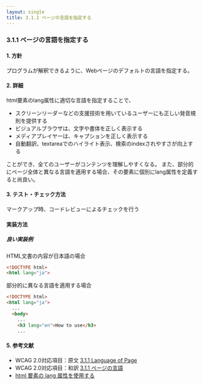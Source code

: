 ```yaml
---
layout: single
title: 3.1.1 ページの言語を指定する
---
```


### 3.1.1 ページの言語を指定する

#### 1. 方針

プログラムが解釈できるように、Webページのデフォルトの言語を指定する。

#### 2. 詳細

html要素のlang属性に適切な言語を指定することで、

- スクリーンリーダーなどの支援技術を用いているユーザーにも正しい発音規則を提供する
- ビジュアルブラウザは、文字や書体を正しく表示する
- メディアプレイヤーは、キャプションを正しく表示する
- 自動翻訳、textareaでのハイライト表示、検索のindexされやすさが向上する

ことができ、全てのユーザーがコンテンツを理解しやすくなる。
また、部分的にページ全体と異なる言語を適用する場合、その要素に個別にlang属性を定義すると尚良い。

#### 3. テスト・チェック方法

マークアップ時、コードレビューによるチェックを行う

#### 実装方法

##### 良い実装例

HTML文書の内容が日本語の場合

```html
<!DOCTYPE html>
<html lang="ja">
```

部分的に異なる言語を適用する場合

```html
<!DOCTYPE html>
<html lang="ja">
  ...
  <body>
    ...
    <h3 lang="en">How to use</h3>
    ...
```

#### 5. 参考文献

- WCAG 2.0対応項目：原文 [3.1.1 Language of Page](https://www.w3.org/TR/2008/REC-WCAG20-20081211/#meaning-doc-lang-id)
- WCAG 2.0対応項目：和訳 [3.1.1 ページの言語](https://waic.jp/docs/WCAG20/Overview.html#meaning-doc-lang-id)
- [html 要素の lang 属性を使用する](https://waic.jp/docs/WCAG-TECHS/H57.html)

